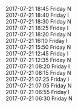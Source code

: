 2017-07-21 18:45 Friday  N  
2017-07-21 18:40 Friday  I  
2017-07-21 18:30 Friday  N  
2017-07-21 18:25 Friday  I  
2017-07-21 18:20 Friday  N  
2017-07-21 16:10 Friday  I  
2017-07-21 15:50 Friday  N  
2017-07-21 12:45 Friday  I  
2017-07-21 12:35 Friday  N  
2017-07-21 08:20 Friday  I  
2017-07-21 08:15 Friday  N  
2017-07-21 07:25 Friday  I  
2017-07-21 07:05 Friday  N  
2017-07-21 06:55 Friday  I  
2017-07-21 06:30 Friday  N  
